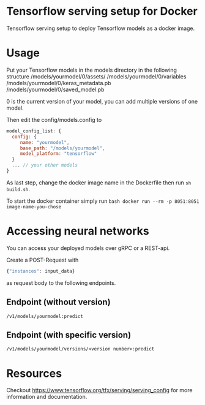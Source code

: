 # Tensorflow serving setup for Docker
Tensorflow serving setup to deploy Tensorflow models as a docker image.

# Usage
Put your Tensorflow models in the models directory in the following structure
/models/yourmodel/0/assets/
/models/yourmodel/0/variables
/models/yourmodel/0/keras_metadata.pb
/models/yourmodel/0/saved_model.pb

0 is the current version of your model, you can add multiple versions of one model.

Then edit the config/models.config to
```javascript
model_config_list: {
  config: {
     name: "yourmodel",
     base_path: "/models/yourmodel",
     model_platform: "tensorflow"
  }
  ... // your other models
}
```

As last step, change the docker image name in the Dockerfile then run ```sh build.sh```.

To start the docker container simply run ```bash docker run --rm -p 8051:8051 image-name-you-chose```

# Accessing neural networks
You can access your deployed models over gRPC or a REST-api.

Create a POST-Request with
```javascript 
{"instances": input_data}
```

as request body to the following endpoints.
## Endpoint (without version)
```/v1/models/yourmodel:predict```

## Endpoint (with specific version)
```/v1/models/yourmodel/versions/<version number>:predict```

# Resources
Checkout https://www.tensorflow.org/tfx/serving/serving_config for more information and documentation.


